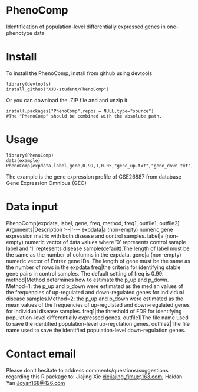 # PhenoComp
Identification of population-level differentially expressed genes in one-phenotype data

# Install
To install the PhenoComp, install from github using devtools
```
library(devtools)
install_github("XJJ-student/PhenoComp")
```
Or you can download the .ZIP file and and unzip it.
```
install.packages("PhenoComp",repos = NULL,type="source")
#The "PhenoComp" should be combined with the absolute path.
```
# Usage
```
library(PhenoComp)
data(example)
PhenoComp(expdata,label,gene,0.99,1,0.05,"gene_up.txt","gene_down.txt")
```
The example is the gene expression profile of GSE26887 from database Gene Expression Omnibus (GEO)
# Data input
PhenoComp(expdata, label, gene, freq, method, freq1, outfile1, outfile2)
Arguments|Description
:--|:---
expdata|a (non-empty) numeric gene expression matrix with both disease and control samples.
label|a (non-empty) numeric vector of data values where ’0’ represents control sample label and ’1’ reptesents disease sample(default).The length of label must be the same as the number of columns in the expdata.
gene|a (non-empty) numeric vector of Entrez gene IDs. The length of gene must be the same as the number of rows in the expdata
freq|the criteria for identifying stable gene pairs in control samples. The default setting of freq is 0.99.
method|Method determines how to estimate the p_up and p_down. Method=1: the p_up and p_down were estimated as the median values of the frequencies of up-regulated and down-regulated genes for individual disease samples.Method=2: the p_up and p_down were estimated as the mean values of the frequencies of up-regulated and down-regulated genes for individual disease samples.
freq1|the threshold of FDR for identifying population-level differentially expressed genes.
outfile1|The file name used to save the identified population-level up-regulation genes.
outfile2|The file name used to save the identified population-level down-regulation genes.

# Contact email
Please don't hesitate to address comments/questions/suggestions regarding this R package to:
Jiajing Xie <xiejiajing_fjmu@163.com>; Haidan Yan <Joyan168@126.com>
